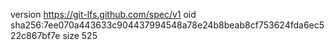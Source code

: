 version https://git-lfs.github.com/spec/v1
oid sha256:7ee070a443633c904437994548a78e24b8beab8cf753624fda6ec522c867bf7e
size 525

